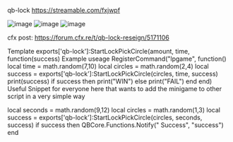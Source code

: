 qb-lock
https://streamable.com/fxjwpf

![image](https://github.com/yungmexx/qb-lock-rework/assets/113365369/54f3a652-5e33-4484-b0e3-33a02fb609b7)
![image](https://github.com/yungmexx/qb-lock-rework/assets/113365369/2e466f86-d618-4c29-a628-3b5b881022d4)
![image](https://github.com/yungmexx/qb-lock-rework/assets/113365369/5c3c5b32-fd97-4645-b65d-6d3444dd9a63)






cfx post: https://forum.cfx.re/t/qb-lock-reseign/5171106

Template
exports['qb-lock']:StartLockPickCircle(amount, time, function(success)
Example useage
RegisterCommand("lpgame", function()
	local time = math.random(7,10)
	local circles = math.random(2,4)
	local success = exports['qb-lock']:StartLockPickCircle(circles, time, success)
	print(success)
	if success then
		print("WIN")
	else
		print("FAIL")
	end
end)
Useful Snippet
for everyone here that wants to add the minigame to other script in a very simple way

local seconds = math.random(9,12)
local circles = math.random(1,3)
local success = exports['qb-lock']:StartLockPickCircle(circles, seconds, success)
if success then
QBCore.Functions.Notify(" Success", "success")
end
